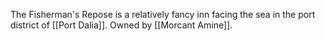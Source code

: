 The Fisherman's Repose is a relatively fancy inn facing the sea in the port district of [[Port Dalia]]. Owned by [[Morcant Amine]].